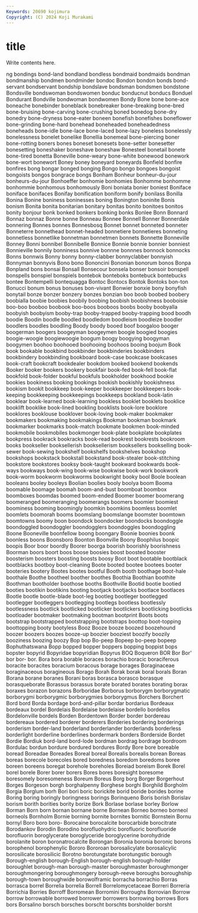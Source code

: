 ```yaml
---
Keywords: 20690 kojimura
Copyright: (C) 2024 Koji Murakami
---
```


# title

Write contents here.



ng bondings
bond-land bondland bondless bondmaid bondmaids bondman bondmanship bondmen bondminder bondoc
Bondon bondon bonds bond-servant bondservant bondship bondslave bondsman bondsmen bondstone
Bondsville bondswoman bondswomen bonduc bonducnut bonducs Bonduel Bondurant Bondville bondwoman
bondwomen Bondy Bone bone bone-ace boneache bonebinder boneblack bonebreaker bone-breaking
bone-bred bone-bruising bone-carving bone-crushing boned bonedog bone-dry bonedry bone-dryness bone-eater
boneen bonefish bonefishes boneflower bone-grinding bone-hard bonehead boneheaded boneheadedness boneheads
bone-idle bone-lace bone-laced bone-lazy boneless bonelessly bonelessness bonelet bonelike Bonellia
bonemeal bone-piercing boner bone-rotting boners bones boneset bonesets bone-setter bonesetter
bonesetting boneshaker boneshave boneshaw Bonesteel bonetail bonete bone-tired bonetta Boneville
bone-weary bone-white bonewood bonework bone-wort bonewort Boney boney boneyard boneyards
Bonfield bonfire bonfires bong bongar bonged bonging Bongo bongo bongoes
bongoist bongoists bongos bongrace bongs Bonham Bonheur bonheur-du-jour bonheurs-du-jour Bonhoeffer
bonhomie bonhomies Bonhomme bonhomme bonhommie bonhomous bonhomously Boni boniata bonier
boniest Boniface boniface bonifaces Bonifay bonification boniform bonify bonilass Bonilla
Bonina Bonine boniness boninesses boning Bonington boninite Bonis bonism Bonita
bonita bonitarian bonitary bonitas bonito bonitoes bonitos bonity bonjour bonk
bonked bonkers bonking bonks Bonlee Bonn Bonnard Bonnaz bonnaz Bonne
bonne Bonneau Bonnee Bonnell Bonner Bonnerdale bonnering Bonnes bonnes Bonnesbosq
Bonnet bonnet bonneted bonneter Bonneterre bonnethead bonnet-headed bonnetiere bonnetieres bonneting
bonnetless bonnetlike bonnetman bonnetmen bonnets Bonnette Bonneville Bonney Bonni bonnibel
Bonnibelle Bonnice Bonnie bonnie bonnier bonniest Bonnieville bonnily bonniness bonnive
bonnne bonnnes bonnock bonnocks Bonns bonnwis Bonny bonny bonny-clabber bonnyclabber
bonnyish Bonnyman bonnyvis Bono bono Bononcini Bononian bonorum bonos Bonpa
Bonpland bons bonsai Bonsall Bonsecour bonsela bonser bonsoir bonspell bonspells
bonspiel bonspiels bontebok bonteboks bontebuck bontebucks bontee Bontempelli bontequagga Bontoc
Bontocs Bontok Bontoks bon-ton Bonucci bonum bonus bonuses bon-vivant Bonwier
bonxie bony bonyfish bonytail bonze bonzer bonzery bonzes bonzian boo
boob boobed boobery boobialla boobie boobies boobily boobing boobish boobishness
booboisie boo-boo booboo boobook boo-boos booboos boobs booby boobyalla boobyish
boobyism booby-trap booby-trapped booby-trapping bood boodh boodie Boodin boodle boodled
boodledom boodleism boodleize boodler boodlers boodles boodling Boody boody booed
boof boogaloo booger boogerman boogers boogeyman boogeymen boogie boogied boogies
boogie-woogie boogiewoogie boogum boogy boogying boogyman boogymen boohoo boohooed boohooing
boohoos booing boojum Book book bookable bookbind bookbinder bookbinderies bookbinders
bookbindery bookbinding bookboard book-case bookcase bookcases book-craft bookcraft bookdealer bookdom
booked bookend bookends Booker booker bookers bookery bookfair book-fed book-fell
book-flat bookfold book-folder bookful bookfuls bookholder bookhood bookie bookies bookiness
booking bookings bookish bookishly bookishness bookism bookit bookkeep book-keeper bookkeeper
bookkeepers book-keeping bookkeeping bookkeepings bookkeeps bookland book-latin booklear book-learned book-learning
bookless booklet booklets booklice booklift booklike book-lined bookling booklists book-lore
booklore booklores booklouse booklover book-loving book-maker bookmaker bookmakers bookmaking bookmakings
Bookman bookman bookmark bookmarker bookmarks book-match bookmate bookmen book-minded bookmobile
bookmobiles bookmonger book-plate bookplate bookplates bookpress bookrack bookracks book-read bookrest
bookrests bookroom books bookseller booksellerish booksellerism booksellers bookselling book-sewer book-sewing
bookshelf bookshelfs bookshelves bookshop bookshops bookstack bookstall bookstand book-stealer book-stitching
bookstore bookstores booksy book-taught bookward bookwards book-ways bookways book-wing book-wise
bookwise book-work bookwork book-worm bookworm bookworms bookwright booky bool Boole
boolean booleans booley booleys Boolian boolies booly boolya boom Booma
boomable boomage boomah boom-and-bust boomboat boombox boomboxes boomdas boomed boom-ended
Boomer boomer boomerang boomeranged boomeranging boomerangs boomers boomier boomiest boominess
booming boomingly boomkin boomkins boomless boomlet boomlets boomorah booms boomslang
boomslange boomster boomtown boomtowns boomy boon boondock boondocker boondocks boondoggle
boondoggled boondoggler boondogglers boondoggles boondoggling Boone Booneville boonfellow boong boongary
Boonie boonies boonk boonless boons Boonsboro Boonton Boonville Boony Boophilus
boopic boopis Boor boor boordly Boorer boorga boorish boorishly boorishness
Boorman boors boort boos boose boosies boost boosted booster boosterism
boosters boosting boosts boosy Boot boot bootable bootblack bootblacks bootboy
boot-cleaning Boote booted bootee bootees booter booteries bootery Bootes bootes
bootful Booth booth boothage boot-hale boothale Boothe bootheel boother boothes
Boothia Boothian boothite Boothman bootholder boothose booths Boothville Bootid bootie
bootied booties bootikin bootikins booting bootjack bootjacks bootlace bootlaces Bootle
bootle bootle-blade boot-leg bootleg bootleger bootlegged bootlegger bootleggers bootlegging bootlegs
bootless bootlessly bootlessness bootlick bootlicked bootlicker bootlickers bootlicking bootlicks bootloader
bootmaker bootmaking bootman bootprint Boots boots bootstrap bootstrapped bootstrapping bootstraps
boottop boot-topping boottopping booty bootyless Booz Booze booze boozed boozehound
boozer boozers boozes booze-up boozier booziest boozify boozily booziness boozing
boozy Bop bop Bo-peep Bopeep bo-peep bopeep Bophuthatswana Bopp bopped
bopper boppers bopping boppist bops bopster bopyrid Bopyridae bopyridian Bopyrus
BOQ Boqueron BOR Bor Bor' bor bor- bor. Bora bora
borable boraces borachio boracic boraciferous boracite boracites boracium boracous borage
borages Boraginaceae boraginaceous boragineous Borago Borah Borak borak boral borals
Boran Borana borane boranes Borani boras borasca borasco borasque borasqueborate
Borassus borassus borate borated borates borating borax boraxes borazon borazons
Borboridae Borborus borborygm borborygmatic borborygmi borborygmic borborygmies borborygmus Borchers Borchert
Bord bord Borda bordage bord-and-pillar bordar bordarius Bordeaux bordeaux bordel
Bordelais Bordelaise bordelaise bordello bordellos Bordelonville bordels Borden Bordentown Border
border bordereau bordereaux bordered borderer borderers Borderies bordering borderings borderism
border-land borderland borderlander borderlands borderless borderlight borderline borderlines bordermark borders
Borderside Bordet Bordie Bordiuk bord-land bord-lode bordman bordrag bordrage bordroom
Bordulac bordun bordure bordured bordures Bordy Bore bore boreable boread
Boreadae Boreades Boreal boreal Borealis borealis borean Boreas boreas borecole
borecoles bored boredness boredom boredoms boree boreen boreens boregat borehole
boreholes Boreiad boreism Borek Borel borel borele Borer borer borers
Bores bores boresight boresome boresomely boresomeness Boreum Boreus Borg borg
Borger Borgerhout Borges Borgeson borgh borghalpenny Borghese borghi Borghild Borgholm
Borgia Borglum borh Bori bori boric borickite borid boride borides
borine Boring boring boringly boringness borings Borinqueno Boris borish Borislav
borism borith borities bority borize Bork Borlase borlase borley Borlow
Borman Born born bornan bornane borne Bornean Borneo borneo borneol
borneols Bornholm Bornie borning bornite bornites bornitic Bornstein Bornu bornyl
Boro boro boro- Borocaine borocalcite borocarbide borocitrate Borodankov Borodin Borodino
borofluohydric borofluoric borofluoride borofluorin boroglycerate boroglyceride boroglycerine borohydride borolanite boron
boronatrocalcite Borongan Boronia boronia boronic borons borophenol borophenylic Bororo Bororoan
borosalicylate borosalicylic borosilicate borosilicic Borotno borotungstate borotungstic borough Borough-english borough-English
borough-english borough-holder boroughlet borough-man borough-master boroughmaster boroughmonger boroughmongering boroughmongery borough-reeve
boroughs boroughship borough-town boroughwide borowolframic borracha borrachio Borras borrasca borrel
Borrelia borrelia Borrell Borrelomycetaceae Borreri Borreria Borrichia Borries Borroff Borromean
Borromini Borroughs Borrovian Borrow borrow borrowable borrowed borrower borrowers borrowing
borrows Bors bors Borsalino borsch borsches borscht borschts borsholder borsht
